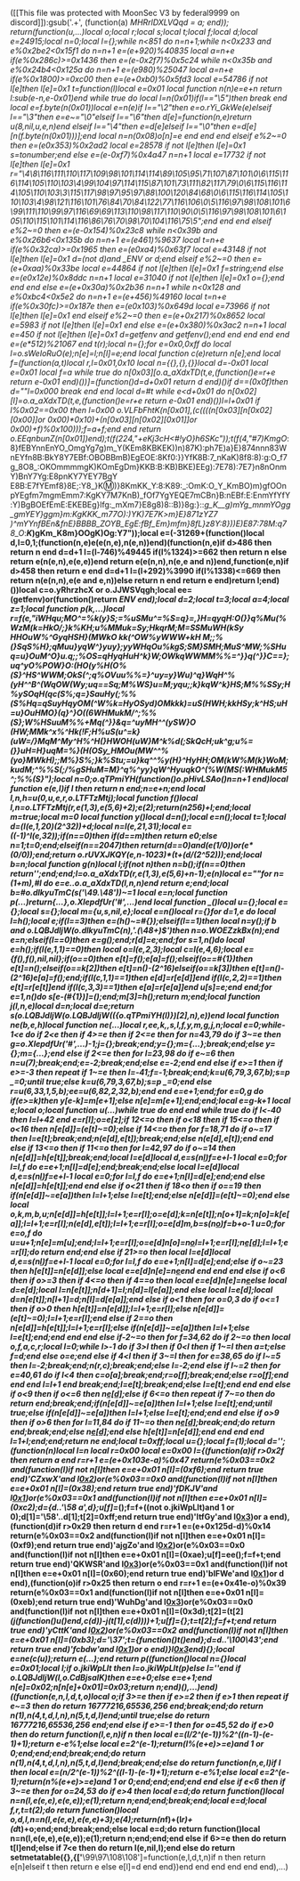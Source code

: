([[This file was protected with MoonSec V3 by federal9999 on discord]]):gsub('.+', (function(a) _MHRrlDXLVQqd = a; end)); return(function(u,...)local o;local r;local s;local t;local f;local d;local e=24915;local n=0;local l={};while n<851 do n=n+1;while n<0x233 and e%0x2be2<0x15f1 do n=n+1 e=(e+920)%40835 local a=n+e if(e%0x286c)>=0x1436 then e=(e-0x2f7)%0x5c24 while n<0x35b and e%0x24b4<0x125a do n=n+1 e=(e*980)%25047 local a=n+e if(e%0x1800)>=0xc00 then e=(e+0xb0)%0x5fd3 local e=54786 if not l[e]then l[e]=0x1 t=function(l)local e=0x01 local function n(n)e=e+n return l:sub(e-n,e-0x01)end while true do local l=n(0x01)if(l=="\5")then break end local e=f.byte(n(0x01))local e=n(e)if l=="\2"then e=o.rYi_GkWe(e)elseif l=="\3"then e=e~="\0"elseif l=="\6"then d[e]=function(n,e)return u(8,nil,u,e,n)end elseif l=="\4"then e=d[e]elseif l=="\0"then e=d[e][n(f.byte(n(0x01)))];end local n=n(0x08)o[n]=e end end end elseif e%2~=0 then e=(e*0x353)%0x2ad2 local e=28578 if not l[e]then l[e]=0x1 s=tonumber;end else e=(e-0xf7)%0x4a47 n=n+1 local e=17732 if not l[e]then l[e]=0x1 r="\4\8\116\111\110\117\109\98\101\114\114\89\105\95\71\107\87\101\0\6\115\116\114\105\110\103\4\99\104\97\114\115\87\101\73\111\82\117\79\0\6\115\116\114\105\110\103\3\115\117\98\97\95\97\88\100\120\84\68\0\6\115\116\114\105\110\103\4\98\121\116\101\76\84\70\84\122\77\116\106\0\5\116\97\98\108\101\6\99\111\110\99\97\116\69\69\113\110\98\117\110\90\0\5\116\97\98\108\101\6\105\110\115\101\114\116\86\76\70\98\70\104\116\75\5";end end end elseif e%2~=0 then e=(e-0x154)%0x23c8 while n<0x39b and e%0x26b6<0x135b do n=n+1 e=(e*461)%9637 local t=n+e if(e%0x32ca)>=0x1965 then e=(e*0xa4)%0x63f7 local e=43148 if not l[e]then l[e]=0x1 d=(not d)and _ENV or d;end elseif e%2~=0 then e=(e+0xaa)%0x33be local e=44864 if not l[e]then l[e]=0x1 f=string;end else e=(e*0x12e)%0x8ddc n=n+1 local e=31040 if not l[e]then l[e]=0x1 o={};end end end else e=(e+0x30a)%0x2b36 n=n+1 while n<0x128 and e%0xbc4<0x5e2 do n=n+1 e=(e+456)%49160 local t=n+e if(e%0x30fc)>=0x187e then e=(e*0x103)%0x649d local e=73966 if not l[e]then l[e]=0x1 end elseif e%2~=0 then e=(e+0x217)%0x8652 local e=5983 if not l[e]then l[e]=0x1 end else e=(e+0x380)%0x3ac2 n=n+1 local e=450 if not l[e]then l[e]=0x1 d=getfenv and getfenv();end end end end end e=(e*512)%21067 end t(r);local n={};for e=0x0,0xff do local l=o.sWeIoRuO(e);n[e]=l;n[l]=e;end local function c(e)return n[e];end local f=(function(a,t)local r,l=0x01,0x10 local n={{},{},{}}local d=-0x01 local e=0x01 local f=a while true do n[0x03][o.a_aXdxTD(t,e,(function()e=r+e return e-0x01 end)())]=(function()d=d+0x01 return d end)()if d==(0x0f)then d=""l=0x000 break end end local d=#t while e<d+0x01 do n[0x02][l]=o.a_aXdxTD(t,e,(function()e=r+e return e-0x01 end)())l=l+0x01 if l%0x02==0x00 then l=0x00 o.VLFbFhtK(n[0x01],(c((((n[0x03][n[0x02][0x00]]or 0x00)*0x10)+(n[0x03][n[0x02][0x01]]or 0x00)+f)%0x100)));f=a+f;end end return o.EEqnbunZ(n[0x01])end);t(f(224,"+eKj3cH<#!yO}h6SKc"));t(f(4,"#7)KmgO_:8}fEBYnnEnYO_OmgYg7g)m_Y(KEm8KBKEK))n)87K):ph7E)a}E}874nnn83WnEYfn8B:BkY8Y7EBf:OBOBBmB)EgEOE:8Kf0:}}YfK8B:7_nKaK)8f8:8):g:O_f7g_8O8_:OKOmmmmgK)KOmEgDm}KKB:B:KB)BKE)EEg):7E78):7E7}n8nOnmY)BnY7Yg:E8pnKY7YEY7BgY E8B:E7fYEmf8}8E;:Y8_}K:m:)}8KmKK_Y:8:K89:_:OmK:O_Y_KmBO)m)gfOOnpYEgfm7mgmEmm7:KgKY7M7KnB)_fOf7YgYEQE7mCBn}B:nEBf:E:EnmYfYfY:Y)BgBOEfEmE:EKEBEg}lfg:_mXm7}E8g8)8::B)}8g:}::_g_K__g)mYg_mnmYOgg_gmYEY}ggm}m:KgKKK_m77O):)YK)7E7K>m}E}871zYZ7 )^mYYnfBEn&fnE}BBBB_ZOYB_EgE:fBf_Em}mfm}8fL}z8Y:8}))E)E87:78M:q78_O_:___K_)gKm_K8m}OOgK)Og:Y7"));local e=(-31269+(function()local d,l=0,1;(function(n,e)e(e(n,e),n(e,n))end)(function(n,e)if d>486 then return n end d=d+1 l=(l-746)%49445 if(l%1324)>=662 then return n else return e(n(e,n),e(e,e))end return e(e(n,n),n(e,e and n))end,function(e,n)if d>458 then return e end d=d+1 l=(l+292)%3990 if(l%1338)<=669 then return n(e(n,n),e(e and e,n))else return n end return e end)return l;end)())local c=o.yRhrzhcX or o.JJWSVqgh;local ee=(getfenv)or(function()return _ENV end);local d=2;local t=3;local a=4;local z=1;local function p(k,...)local r=f(e,"iWHqu;MO^=%k(y}S;=%uSMu^=%S=q}=,}H=qyqH:O(}}q%Mu(%WzM(k=HkO/;}k%KH;u%MMuk=Sy;HkqrM;M=SSMuWH(kSy HHOuW%^GyqHSH}(MWkO kk(^OW%yWWW+kH M;;%(}SqS%H};qMuu}yqW^}yuy};yyWHqOu%kgS;SM}SMH;MuS^MW;%SHuq=u}OuM^O}u.q;;%OS=qHyqHuH^k}W;OWkqWWMM%%=^}}q(^}}C==};uq^yO%POW}O:(HO(y%H(O%(S}^HS^WWM;OkS(^;q%OVuu%%=}^uy=y}Wu)^q}WqH^%(yH^^B^(WqOW(Wy;uq==Sq;M%WS}u=M;yqu;;k}kqW^k}HS;M%%SSy;H%ySOqH(qc(S%;q=}SauHy(;%%(S%Hq=qSuyHqyOM(^W%k=HyOSyd)OMkkk)=uS(HWH;kkHSy;k^HS;uH=u}OuHMO}(q}^}O((6WHMukM/^;%%(S};W%HSuuM%%+Mq(^}}&q=^uyMH^^(ySW}O (HW;MMk^x%^Hk(!F;H%uS(u^=k}(uW=/}MqM^My^H%^H(}HWOH(uW}M^k%d(;SkQcH;uk^g;u%=(}}uH=H}uqM=%}(H(OSy_HMOu(MW^^%(yo}MWkH);;M%}S%;}k%Stu;=u}kq^^%y(H}^HyHH;OM(kW%M(k}WoM;kudM;^%%S(;/%gSHuM=M}^q%^yy}qW^HyuqkO^(%W(MS(:WHMukM5^;%%(S}");local n=0;o._qTPmiYH(function()o.pHivLSAo()n=n+1 end)local function e(e,l)if l then return n end;n=e+n;end local l,n,h=u(0,u,e,r,o.LTFTzMtj);local function f()local l,n=o.LTFTzMtj(r,e(1,3),e(5,6)+2);e(2);return(n*256)+l;end;local m=true;local m=0 local function y()local d=n();local e=n();local t=1;local d=(l(e,1,20)*(2^32))+d;local n=l(e,21,31);local e=((-1)^l(e,32));if(n==0)then if(d==m)then return e*0;else n=1;t=0;end;elseif(n==2047)then return(d==0)and(e*(1/0))or(e*(0/0));end;return o.rUVXJKQY(e,n-1023)*(t+(d/(2^52)));end;local b=n;local function g(n)local l;if(not n)then n=b();if(n==0)then return'';end;end;l=o.a_aXdxTD(r,e(1,3),e(5,6)+n-1);e(n)local e=""for n=(1+m),#l do e=e..o.a_aXdxTD(l,n,n)end return e;end;local b=#o.dlkyuTmC(s('\49.\48'))~=1 local e=n;local function p(...)return{...},o.XlepdfUr('#',...)end local function _()local u={};local e={};local s={};local m={u,s,nil,e};local e=n()local r={}for d=1,e do local l=h();local e;if(l==3)then e=(h()~=#{});elseif(l==1)then local n=y();if b and o.LQBJdljW(o.dlkyuTmC(n),'.(\48+)$')then n=o.WOEZzkBx(n);end e=n;elseif(l==0)then e=g();end;r[d]=e;end;for s=1,n()do local e=h();if(l(e,1,1)==0)then local o=l(e,2,3);local c=l(e,4,6);local e={f(),f(),nil,nil};if(o==0)then e[t]=f();e[a]=f();elseif(o==#{1})then e[t]=n();elseif(o==k[2])then e[t]=n()-(2^16)elseif(o==k[3])then e[t]=n()-(2^16)e[a]=f();end;if(l(c,1,1)==1)then e[d]=r[e[d]]end if(l(c,2,2)==1)then e[t]=r[e[t]]end if(l(c,3,3)==1)then e[a]=r[e[a]]end u[s]=e;end end;for e=1,n()do s[e-(#{1})]=_();end;m[3]=h();return m;end;local function j(l,n,e)local d=n;local d=e;return s(o.LQBJdljW(o.LQBJdljW(({o._qTPmiYH(l)})[2],n),e))end local function ne(b,e,h)local function ne(...)local r,ee,k,_,s,l,f,y,m,g,j,n;local e=0;while-1<e do if 2<e then if 4>=e then if 2<=e then for n=43,79 do if 3~=e then g=o.XlepdfUr('#',...)-1;j={};break;end;y={};m={...};break;end;else y={};m={...};end else if 2<=e then for l=23,98 do if e~=6 then n=u(7);break;end;e=-2;break;end;else e=-2;end end else if e>=1 then if e>=-3 then repeat if 1~=e then l=-41;f=-1;break;end;k=u(6,79,3,67,b);s=p _=0;until true;else k=u(6,79,3,67,b);s=p _=0;end else r=u(6,33,1,5,b);ee=u(6,82,2,32,b);end end e=e+1;end;for e=0,g do if(e>=k)then y[e-k]=m[e+1];else n[e]=m[e+1];end;end;local e=g-k+1 local e;local o;local function u(...)while true do end end while true do if l<-40 then l=l+42 end e=r[l];o=e[z];if 12<=o then if o<18 then if 15<=o then if o<16 then n[e[d]]=(e[t]~=0);else if 14<=o then for f=18,71 do if o~=17 then l=e[t];break;end;n(e[d],e[t]);break;end;else n(e[d],e[t]);end end else if 13<=o then if 11<=o then for l=42,97 do if o~=14 then n[e[d]]=h[e[t]];break;end;local l=e[d]local d,e=s(n[l](c(n,l+1,e[t])))f=e+l-1 local e=0;for l=l,f do e=e+1;n[l]=d[e];end;break;end;else local l=e[d]local d,e=s(n[l](c(n,l+1,e[t])))f=e+l-1 local e=0;for l=l,f do e=e+1;n[l]=d[e];end;end else n[e[d]]=h[e[t]];end end else if o<21 then if 18<o then if o==19 then if(n[e[d]]~=e[a])then l=l+1;else l=e[t];end;else n[e[d]]=(e[t]~=0);end else local o,k,m,b,u;n[e[d]]=h[e[t]];l=l+1;e=r[l];o=e[d];k=n[e[t]];n[o+1]=k;n[o]=k[e[a]];l=l+1;e=r[l];n(e[d],e[t]);l=l+1;e=r[l];o=e[d]m,b=s(n[o](c(n,o+1,e[t])))f=b+o-1 u=0;for e=o,f do u=u+1;n[e]=m[u];end;l=l+1;e=r[l];o=e[d]n[o]=n[o](c(n,o+1,f))l=l+1;e=r[l];n[e[d]]();l=l+1;e=r[l];do return end;end else if 21>=o then local l=e[d]local d,e=s(n[l](c(n,l+1,e[t])))f=e+l-1 local e=0;for l=l,f do e=e+1;n[l]=d[e];end;else if o~=23 then h[e[t]]=n[e[d]];else local e=e[d]n[e]=n[e](c(n,e+1,f))end end end end else if o<6 then if o>=3 then if 4<=o then if 4==o then local e=e[d]n[e]=n[e](c(n,e+1,f))else local d=e[d];local l=n[e[t]];n[d+1]=l;n[d]=l[e[a]];end else local l=e[d];local d=n[e[t]];n[l+1]=d;n[l]=d[e[a]];end else if o<1 then for o=0,3 do if o<=1 then if o>0 then h[e[t]]=n[e[d]];l=l+1;e=r[l];else n[e[d]]=(e[t]~=0);l=l+1;e=r[l];end else if 2==o then n[e[d]]=h[e[t]];l=l+1;e=r[l];else if(n[e[d]]~=e[a])then l=l+1;else l=e[t];end;end end end else if-2~=o then for f=34,62 do if 2~=o then local o,f,a,c,r;local l=0;while l>-1 do if 3>l then if 0<l then if 1~=l then a=t;else f=d;end else o=e;end else if 4<l then if 3~=l then for e=38,65 do if l~=5 then l=-2;break;end;n(r,c);break;end;else l=-2;end else if l~=2 then for e=40,61 do if l<4 then c=o[a];break;end;r=o[f];break;end;else r=o[f];end end end l=l+1 end break;end;l=e[t];break;end;else l=e[t];end end end else if o<9 then if o<=6 then n[e[d]]();else if 6<=o then repeat if 7~=o then do return end;break;end;if(n[e[d]]~=e[a])then l=l+1;else l=e[t];end;until true;else if(n[e[d]]~=e[a])then l=l+1;else l=e[t];end;end end else if o>9 then if o>6 then for l=11,84 do if 11~=o then n[e[d]]();break;end;do return end;break;end;else n[e[d]]();end else h[e[t]]=n[e[d]];end end end end l=1+l;end;end;return ne end;local t=0xff;local u={};local f=(1);local d='';(function(n)local l=n local r=0x00 local e=0x00 l={(function(a)if r>0x2f then return a end r=r+1 e=(e+0x103e-a)%0x47 return(e%0x03==0x2 and(function(l)if not n[l]then e=e+0x01 n[l]=(0xf6);end return true end)'CZxwX'and l[0x2](0x2ca+a))or(e%0x03==0x0 and(function(l)if not n[l]then e=e+0x01 n[l]=(0x38);end return true end)'fDKJV'and l[0x1](a+0x3d8))or(e%0x03==0x1 and(function(l)if not n[l]then e=e+0x01 n[l]=(0xc2);d={d..'\58 a',d};u[f]=_();f=f+((not o.jkiWpLlt)and 1 or 0);d[1]='\58'..d[1];t[2]=0xff;end return true end)'ItfGy'and l[0x3](a+0x354))or a end),(function(d)if r>0x29 then return d end r=r+1 e=(e+0x125d-d)%0x14 return(e%0x03==0x2 and(function(l)if not n[l]then e=e+0x01 n[l]=(0xf9);end return true end)'ajgZo'and l[0x2](0x198+d))or(e%0x03==0x0 and(function(l)if not n[l]then e=e+0x01 n[l]=(0xae);u[f]=ee();f=f+t;end return true end)'QKWSR'and l[0x3](d+0x261))or(e%0x03==0x1 and(function(l)if not n[l]then e=e+0x01 n[l]=(0x60);end return true end)'blFWe'and l[0x1](d+0x78))or d end),(function(o)if r>0x25 then return o end r=r+1 e=(e+0x41e-o)%0x39 return(e%0x03==0x1 and(function(l)if not n[l]then e=e+0x01 n[l]=(0xeb);end return true end)'WuhDg'and l[0x3](0x73+o))or(e%0x03==0x0 and(function(l)if not n[l]then e=e+0x01 n[l]=(0x3d);t[2]=(t[2]*(j(function()u()end,c(d))-j(t[1],c(d))))+1;u[f]={};t=t[2];f=f+t;end return true end)'yCttK'and l[0x2](o+0x2a8))or(e%0x03==0x2 and(function(l)if not n[l]then e=e+0x01 n[l]=(0xb3);d='\37';t={function()t()end};d=d..'\100\43';end return true end)'fcbdw'and l[0x1](o+0xd3))or o end)}l[0x3](0x1907)end){};local e=ne(c(u));return e(...);end return p((function()local n={}local e=0x01;local l;if o.jkiWpLlt then l=o.jkiWpLlt(p)else l=''end if o.LQBJdljW(l,o.CdBjsaIK)then e=e+0;else e=e+1;end n[e]=0x02;n[n[e]+0x01]=0x03;return n;end)(),...)end)((function(e,n,l,d,t,o)local o;if 3>=e then if e>=2 then if e>1 then repeat if e~=3 then do return 16777216,65536,256 end;break;end;do return n(1),n(4,t,d,l,n),n(5,t,d,l)end;until true;else do return 16777216,65536,256 end;end else if e>=-1 then for o=45,52 do if e>0 then do return function(l,e,n)if n then local e=(l/2^(e-1))%2^((n-1)-(e-1)+1);return e-e%1;else local e=2^(e-1);return(l%(e+e)>=e)and 1 or 0;end;end;end;break;end;do return n(1),n(4,t,d,l,n),n(5,t,d,l)end;break;end;else do return function(n,e,l)if l then local e=(n/2^(e-1))%2^((l-1)-(e-1)+1);return e-e%1;else local e=2^(e-1);return(n%(e+e)>=e)and 1 or 0;end;end;end;end end else if e<6 then if 3~=e then for o=24,53 do if e>4 then local e=d;do return function()local n=n(l,e(e,e),e(e,e));e(1);return n;end;end;break;end;local e=d;local f,r,t=t(2);do return function()local o,d,l,n=n(l,e(e,e),e(e,e)+3);e(4);return(n*f)+(l*r)+(d*t)+o;end;end;break;end;else local e=d;do return function()local n=n(l,e(e,e),e(e,e));e(1);return n;end;end;end else if 6>=e then do return t[l]end;else if 7<e then do return l(e,nil,l);end else do return setmetatable({},{['__\99\97\108\108']=function(e,l,d,t,n)if n then return e[n]elseif t then return e else e[l]=d end end})end end end end end end),...)

